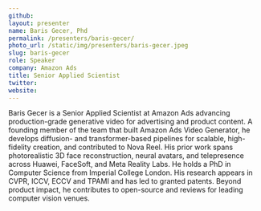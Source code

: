 ```yaml
---
github:
layout: presenter
name: Baris Gecer, Phd
permalink: /presenters/baris-gecer/
photo_url: /static/img/presenters/baris-gecer.jpeg
slug: baris-gecer
role: Speaker
company: Amazon Ads
title: Senior Applied Scientist
twitter:
website:
---
```


Baris Gecer is a Senior Applied Scientist at Amazon Ads advancing production-grade generative video for advertising and product content. A founding member of the team that built Amazon Ads Video Generator, he develops diffusion- and transformer-based pipelines for scalable, high-fidelity creation, and contributed to Nova Reel. His prior work spans photorealistic 3D face reconstruction, neural avatars, and telepresence across Huawei, FaceSoft, and Meta Reality Labs. He holds a PhD in Computer Science from Imperial College London. His research appears in CVPR, ICCV, ECCV and TPAMI and has led to granted patents. Beyond product impact, he contributes to open-source and reviews for leading computer vision venues.
